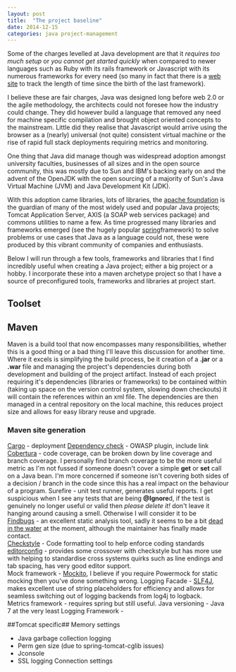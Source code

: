 ```yaml
---
layout: post
title:  "The project baseline"
date: 2014-12-15
categories: java project-management
---
```

Some of the charges levelled at Java development are that it *requires too much setup* or *you cannot get started quickly* when compared to newer languages such as Ruby with its rails framework or Javascript with its numerous frameworks for every need (so many in fact that there is a [web site][jscountdown] to track the length of time since the birth of the last framework). 

I believe these are fair charges, Java was designed long before web 2.0 or the agile methodology, the architects could not foresee how the industry could change. They did however build a language that removed any need for machine specific compilation and brought object oriented concepts to the mainstream. Little did they realise that Javascript would arrive using the browser as a (nearly) universal (not quite) consistent virtual machine or the rise of rapid full stack deployments requiring metrics and monitoring.

One thing that Java did manage though was widespread adoption amongst university faculties, businesses of all sizes and in the open source community, this was mostly due to Sun and IBM's backing early on and the advent of the OpenJDK with the open sourcing of a majority of Sun's Java Virtual Machine (JVM) and Java Development Kit (JDK).

With this adoption came libraries, lots of libraries, the [apache foundation][apache] is the guardian of many of the most widely used and popular Java projects; Tomcat Application Server, AXIS (a SOAP web services package) and commons utilities to name a few. As time progressed many libraries and frameworks emerged (see the hugely popular [spring][spring]framework) to solve problems or use cases that Java as a language could not, these were produced by this vibrant community of companies and enthusiasts. 

Below I will run through a few tools, frameworks and libraries that I find incredibly useful when creating a Java project; either a big project or a hobby. I incorporate these into a maven archetype project so that I have a source of preconfigured tools, frameworks and libraries at project start.

## Toolset
## Maven
Maven is a build tool that now encompasses many responsibilities, whether this is a good thing or a bad thing I'll leave this discussion for another time.  
Where it excels is simplifying the build process, be it creation of a **.jar** or a **.war** file and managing the project's dependencies during both development and building of the project artifact. Instead of each project requiring it's dependencies (libraries or frameworks) to be contained within (taking up space on the version control system, slowing down checkouts) it will contain the references within an xml file. The dependencies are then managed in a central repository on the local machine, this reduces project size and allows for easy library reuse and upgrade. 

### Maven site generation
[Cargo][cargo] - deployment
[Dependency check][depcheck] - OWASP plugin, include link
[Cobertura][cobertura] - code coverage, can be broken down by line coverage and branch coverage.
I personally find branch coverage to be the more useful metric as I'm not fussed if someone doesn't cover a simple **get** or **set** call on a Java bean. I'm more concerned if someone isn't covering both sides of a decision / branch in the code since this has a real impact on the behaviour of a program.
Surefire - unit test runner, generates useful reports. I get suspicious when I see any tests that are being **@Ignore**d, if the test is genuinely no longer useful or valid then *please delete it!* don't leave it hanging around causing a smell. Otherwise I will consider it to be  
[Findbugs][findbugs] - an excellent static analysis tool, sadly it seems to be a bit [dead in the water](https://news.ycombinator.com/item?id=12885549) at the moment, although the maintainer has finally made contact.  
[Checkstyle][checkstyle] - Code formatting tool to help enforce coding standards
[editorconfig][editorconfig] - provides some crossover with checkstyle but has more use with helping to standardise cross systems quirks such as line endings and tab spacing, has very good editor support.    
Mock framework - [Mockito][mockito], I believe if you require Powermock for static mocking then you've done something wrong.
Logging Facade - [SLF4J][slf4j], makes excellent use of string placeholders for efficiency and allows for seamless switching out of logging backends from log4j to logback.  
Metrics framework - requires spring but still useful.
Java versioning - Java 7 at the very least
Logging Framework - 

##Tomcat specific##
Memory settings
 * Java garbage collection logging
 * Perm gen size (due to spring-tomcat-cglib issues)
 * Jconsole
 * SSL logging
Connection settings

[jscountdown]:			http://www.isaachansky.me/days-since-last-new-js-framework/
[spring]:				http://www.spring.io
[apache]:				http://www.apache.org
[cargo]:				https://codehaus-cargo.github.io/cargo/Maven2+plugin.html
[depcheck]:				https://www.owasp.org/index.php/OWASP_Dependency_Check
[cobertura]:			http://cobertura.github.io/cobertura/
[findbugs]:				http://findbugs.sourceforge.net/
[checkstyle]:			http://checkstyle.sourceforge.net/
[editorconfig]:			http://editorconfig.org/
[mockito]:				http://site.mockito.org/
[slf4j]:				http://www.slf4j.org/